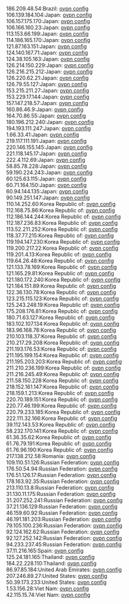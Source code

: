 186.209.48.54:Brazil: [ovpn config](vpn/186_209_48_54.ovpn)  
106.139.184.104:Japan: [ovpn config](vpn/106_139_184_104.ovpn)  
106.157.175.170:Japan: [ovpn config](vpn/106_157_175_170.ovpn)  
106.166.160.23:Japan: [ovpn config](vpn/106_166_160_23.ovpn)  
113.153.66.199:Japan: [ovpn config](vpn/113_153_66_199.ovpn)  
114.186.165.170:Japan: [ovpn config](vpn/114_186_165_170.ovpn)  
121.87.163.151:Japan: [ovpn config](vpn/121_87_163_151.ovpn)  
124.140.167.71:Japan: [ovpn config](vpn/124_140_167_71.ovpn)  
124.38.105.163:Japan: [ovpn config](vpn/124_38_105_163.ovpn)  
126.214.150.229:Japan: [ovpn config](vpn/126_214_150_229.ovpn)  
126.216.215.212:Japan: [ovpn config](vpn/126_216_215_212.ovpn)  
126.220.62.21:Japan: [ovpn config](vpn/126_220_62_21.ovpn)  
126.79.55.127:Japan: [ovpn config](vpn/126_79_55_127.ovpn)  
153.215.211.27:Japan: [ovpn config](vpn/153_215_211_27.ovpn)  
153.229.17.144:Japan: [ovpn config](vpn/153_229_17_144.ovpn)  
157.147.218.57:Japan: [ovpn config](vpn/157_147_218_57.ovpn)  
160.86.46.9:Japan: [ovpn config](vpn/160_86_46_9.ovpn)  
164.70.86.55:Japan: [ovpn config](vpn/164_70_86_55.ovpn)  
180.196.212.240:Japan: [ovpn config](vpn/180_196_212_240.ovpn)  
194.193.111.247:Japan: [ovpn config](vpn/194_193_111_247.ovpn)  
1.66.33.41:Japan: [ovpn config](vpn/1_66_33_41.ovpn)  
219.117.111.191:Japan: [ovpn config](vpn/219_117_111_191.ovpn)  
220.146.155.145:Japan: [ovpn config](vpn/220_146_155_145.ovpn)  
221.118.145.17:Japan: [ovpn config](vpn/221_118_145_17.ovpn)  
222.4.112.69:Japan: [ovpn config](vpn/222_4_112_69.ovpn)  
58.85.78.228:Japan: [ovpn config](vpn/58_85_78_228.ovpn)  
59.190.224.243:Japan: [ovpn config](vpn/59_190_224_243.ovpn)  
60.125.63.115:Japan: [ovpn config](vpn/60_125_63_115.ovpn)  
60.71.164.150:Japan: [ovpn config](vpn/60_71_164_150.ovpn)  
60.94.144.135:Japan: [ovpn config](vpn/60_94_144_135.ovpn)  
90.149.251.147:Japan: [ovpn config](vpn/90_149_251_147.ovpn)  
110.14.252.60:Korea Republic of: [ovpn config](vpn/110_14_252_60.ovpn)  
112.168.75.86:Korea Republic of: [ovpn config](vpn/112_168_75_86.ovpn)  
112.186.144.244:Korea Republic of: [ovpn config](vpn/112_186_144_244.ovpn)  
112.187.236.83:Korea Republic of: [ovpn config](vpn/112_187_236_83.ovpn)  
113.52.211.252:Korea Republic of: [ovpn config](vpn/113_52_211_252.ovpn)  
118.37.77.215:Korea Republic of: [ovpn config](vpn/118_37_77_215.ovpn)  
119.194.147.230:Korea Republic of: [ovpn config](vpn/119_194_147_230.ovpn)  
119.200.217.22:Korea Republic of: [ovpn config](vpn/119_200_217_22.ovpn)  
119.201.4.13:Korea Republic of: [ovpn config](vpn/119_201_4_13.ovpn)  
119.64.26.48:Korea Republic of: [ovpn config](vpn/119_64_26_48.ovpn)  
121.133.78.169:Korea Republic of: [ovpn config](vpn/121_133_78_169.ovpn)  
121.165.29.81:Korea Republic of: [ovpn config](vpn/121_165_29_81.ovpn)  
121.180.172.240:Korea Republic of: [ovpn config](vpn/121_180_172_240.ovpn)  
121.184.151.89:Korea Republic of: [ovpn config](vpn/121_184_151_89.ovpn)  
122.36.130.78:Korea Republic of: [ovpn config](vpn/122_36_130_78.ovpn)  
123.215.115.123:Korea Republic of: [ovpn config](vpn/123_215_115_123.ovpn)  
125.243.248.19:Korea Republic of: [ovpn config](vpn/125_243_248_19.ovpn)  
175.208.176.81:Korea Republic of: [ovpn config](vpn/175_208_176_81.ovpn)  
180.71.63.127:Korea Republic of: [ovpn config](vpn/180_71_63_127.ovpn)  
183.102.107.134:Korea Republic of: [ovpn config](vpn/183_102_107_134.ovpn)  
183.96.168.78:Korea Republic of: [ovpn config](vpn/183_96_168_78.ovpn)  
210.103.118.37:Korea Republic of: [ovpn config](vpn/210_103_118_37.ovpn)  
210.217.29.208:Korea Republic of: [ovpn config](vpn/210_217_29_208.ovpn)  
211.193.176.53:Korea Republic of: [ovpn config](vpn/211_193_176_53.ovpn)  
211.195.199.154:Korea Republic of: [ovpn config](vpn/211_195_199_154.ovpn)  
211.195.203.203:Korea Republic of: [ovpn config](vpn/211_195_203_203.ovpn)  
211.210.236.199:Korea Republic of: [ovpn config](vpn/211_210_236_199.ovpn)  
211.216.245.49:Korea Republic of: [ovpn config](vpn/211_216_245_49.ovpn)  
211.58.150.228:Korea Republic of: [ovpn config](vpn/211_58_150_228.ovpn)  
218.152.161.147:Korea Republic of: [ovpn config](vpn/218_152_161_147.ovpn)  
218.159.1.213:Korea Republic of: [ovpn config](vpn/218_159_1_213.ovpn)  
220.70.189.151:Korea Republic of: [ovpn config](vpn/220_70_189_151.ovpn)  
220.77.46.199:Korea Republic of: [ovpn config](vpn/220_77_46_199.ovpn)  
220.79.233.185:Korea Republic of: [ovpn config](vpn/220_79_233_185.ovpn)  
222.111.32.166:Korea Republic of: [ovpn config](vpn/222_111_32_166.ovpn)  
39.112.143.53:Korea Republic of: [ovpn config](vpn/39_112_143_53.ovpn)  
58.232.170.141:Korea Republic of: [ovpn config](vpn/58_232_170_141.ovpn)  
61.36.35.62:Korea Republic of: [ovpn config](vpn/61_36_35_62.ovpn)  
61.76.79.191:Korea Republic of: [ovpn config](vpn/61_76_79_191.ovpn)  
61.76.96.190:Korea Republic of: [ovpn config](vpn/61_76_96_190.ovpn)  
217.138.212.58:Romania: [ovpn config](vpn/217_138_212_58.ovpn)  
109.110.51.126:Russian Federation: [ovpn config](vpn/109_110_51_126.ovpn)  
176.50.54.94:Russian Federation: [ovpn config](vpn/176_50_54_94.ovpn)  
176.51.126.17:Russian Federation: [ovpn config](vpn/176_51_126_17.ovpn)  
178.163.92.35:Russian Federation: [ovpn config](vpn/178_163_92_35.ovpn)  
213.110.13.8:Russian Federation: [ovpn config](vpn/213_110_13_8.ovpn)  
31.130.11.175:Russian Federation: [ovpn config](vpn/31_130_11_175.ovpn)  
31.207.252.241:Russian Federation: [ovpn config](vpn/31_207_252_241.ovpn)  
37.21.136.129:Russian Federation: [ovpn config](vpn/37_21_136_129.ovpn)  
46.159.60.92:Russian Federation: [ovpn config](vpn/46_159_60_92.ovpn)  
46.191.181.203:Russian Federation: [ovpn config](vpn/46_191_181_203.ovpn)  
79.105.100.236:Russian Federation: [ovpn config](vpn/79_105_100_236.ovpn)  
92.124.162.62:Russian Federation: [ovpn config](vpn/92_124_162_62.ovpn)  
92.127.252.142:Russian Federation: [ovpn config](vpn/92_127_252_142.ovpn)  
94.233.237.45:Russian Federation: [ovpn config](vpn/94_233_237_45.ovpn)  
37.11.216.165:Spain: [ovpn config](vpn/37_11_216_165.ovpn)  
125.24.181.165:Thailand: [ovpn config](vpn/125_24_181_165.ovpn)  
184.22.228.110:Thailand: [ovpn config](vpn/184_22_228_110.ovpn)  
86.97.85.184:United Arab Emirates: [ovpn config](vpn/86_97_85_184.ovpn)  
207.246.89.27:United States: [ovpn config](vpn/207_246_89_27.ovpn)  
50.39.173.233:United States: [ovpn config](vpn/50_39_173_233.ovpn)  
1.53.156.28:Viet Nam: [ovpn config](vpn/1_53_156_28.ovpn)  
42.115.15.74:Viet Nam: [ovpn config](vpn/42_115_15_74.ovpn)  
